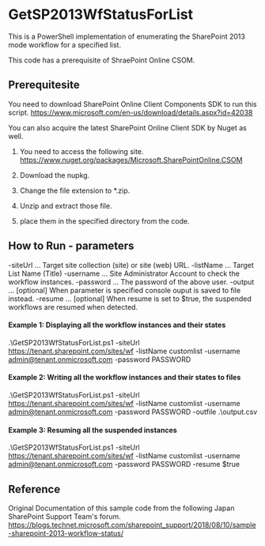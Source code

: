 # GetSP2013WfStatusForList 

This is a PowerShell implementation of enumerating the SharePoint 2013 mode workflow for a specified list.

This code has a prerequisite of ShraePoint Online CSOM.

## Prerequitesite
You need to download SharePoint Online Client Components SDK to run this script.
https://www.microsoft.com/en-us/download/details.aspx?id=42038

You can also acquire the latest SharePoint Online Client SDK by Nuget as well.

1. You need to access the following site. 
https://www.nuget.org/packages/Microsoft.SharePointOnline.CSOM

2. Download the nupkg.
3. Change the file extension to *.zip.
4. Unzip and extract those file.
5. place them in the specified directory from the code. 

## How to Run - parameters

-siteUrl ... Target site collection (site) or site (web) URL.
-listName ... Target List Name (Title)
-username ... Site Administrator Account to check the workflow instances.
-password ... The password of the above user.
-output   ... [optional] When parameter is specified console ouput is saved to file instead.
-resume   ... [optional] When resume is set to $true, the suspended workflows are resumed when detected.

#### Example 1: Displaying all the workflow instances and their states
.\GetSP2013WfStatusForList.ps1 -siteUrl https://tenant.sharepoint.com/sites/wf -listName customlist -username admin@tenant.onmicrosoft.com -password PASSWORD

#### Example 2: Writing all the workflow instances and their states to files
.\GetSP2013WfStatusForList.ps1 -siteUrl https://tenant.sharepoint.com/sites/wf -listName customlist -username admin@tenant.onmicrosoft.com -password PASSWORD -outfile .\output.csv

#### Example 3: Resuming all the suspended instances
.\GetSP2013WfStatusForList.ps1 -siteUrl https://tenant.sharepoint.com/sites/wf -listName customlist -username admin@tenant.onmicrosoft.com -password PASSWORD -resume $true








## Reference
Original Documentation of this sample code from the following Japan SharePoint Support Team's forum.
https://blogs.technet.microsoft.com/sharepoint_support/2018/08/10/sample-sharepoint-2013-workflow-status/

